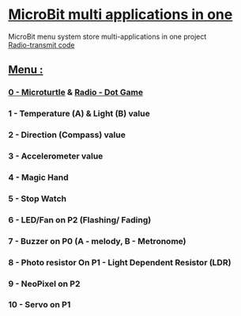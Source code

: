 # [MicroBit multi applications in one](https://makecode.microbit.org/_g2wUJdVco6Ek)
MicroBit menu system store multi-applications in one project  
[Radio-transmit code](https://makecode.microbit.org/_Rzpgc7KTv3U0)   

## [Menu :](./Menu)   
### [0 - Microturtle](./MicroTurtle) & [Radio - Dot Game](RadioDotGame)   
### 1 - Temperature (A) & Light (B) value  
### 2 - Direction (Compass) value  
### 3 - Accelerometer value  
### 4 - Magic Hand  
### 5 - Stop Watch  
### 6 - LED/Fan on P2 (Flashing/ Fading)
### 7 - Buzzer on P0 (A - melody, B - Metronome)
### 8 - Photo resistor On P1 - Light Dependent Resistor (LDR) 
### 9 - NeoPixel on P2 
### 10 - Servo on P1
